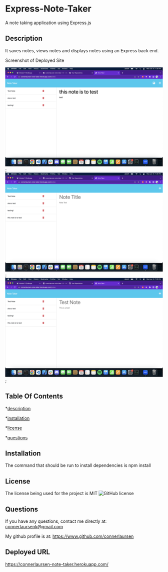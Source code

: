 # Express-Note-Taker
A note taking application using Express.js

## Description 

It saves notes, views notes and displays notes using an Express back end.

Screenshot of Deployed Site

![screenshot 1](./images/Screenshot%202023-01-18%20at%207.26.33%20PM.png);
![screenshot 2](./images/Screenshot%202023-01-18%20at%207.26.42%20PM.png);
![screenshot 3](./images/Screenshot%202023-01-18%20at%207.26.49%20PM.png);


## Table Of Contents 

*[description](#description) 

*[installation](#installation) 

*[license](#license) 

*[questions](#questions)   

## Installation 

The command that should be run to install dependencies is npm install 
    
## License 

The license being used for the project is MIT ![GitHub license](https://img.shields.io/badge/license-MIT-blue.svg) 

## Questions 

If you have any questions, contact me directly at: connerlaursenk@gmail.com 

My github profile is at: https://www.github.com/connerlaursen 

## Deployed URL

https://connerlaursen-note-taker.herokuapp.com/
    